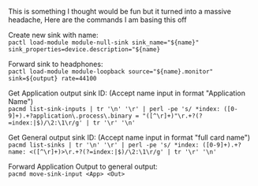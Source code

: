 This is something I thought would be fun but it turned into a massive headache, Here are the commands I am basing this off

Create new sink with name:  
`pactl load-module module-null-sink sink_name="${name}" sink_properties=device.description="${name}`

Forward sink to headphones:  
`pactl load-module module-loopback source="${name}.monitor" sink=${output} rate=44100`

Get Application output sink ID: (Accept name input in format "Application Name")  
`pacmd list-sink-inputs | tr '\n' '\r' | perl -pe 's/ *index: ([0-9]+).+?application\.process\.binary = "([^\r]+)"\r.+?(?=index:|$)/\2:\1\r/g' | tr '\r' '\n'`

Get General output sink ID: (Accept name input in format "full card name")  
`pacmd list-sinks | tr '\n' '\r' | perl -pe 's/ *index: ([0-9]+).+?name: <([^\r]+)>\r.+?(?=index:|$)/\2:\1\r/g' | tr '\r' '\n'`

Forward Application Output to general output:  
`pacmd move-sink-input <App> <Out>`